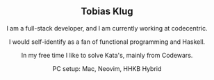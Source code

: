 <h2 align="center">Tobias Klug</h2>
<p align="center">I am a full-stack developer, and I am currently working at codecentric.</p>
<p align="center">I would self-identify as a fan of functional programming and Haskell.</p>
<p align="center">In my free time I like to solve Kata's, mainly from Codewars.</p>
<p align="center">PC setup: Mac, Neovim, HHKB Hybrid</p>
